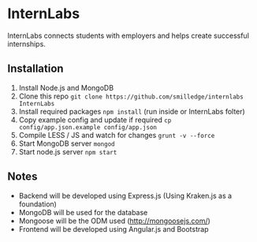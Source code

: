 InternLabs
==========

InternLabs connects students with employers and helps create successful internships.


## Installation
1. Install Node.js and MongoDB
2. Clone this repo `git clone https://github.com/smilledge/internlabs InternLabs`
3. Install required packages `npm install` (run inside or InternLabs folter)
4. Copy example config and update if required `cp config/app.json.example config/app.json`
4. Compile LESS / JS and watch for changes `grunt -v --force`
5. Start MongoDB server `mongod`
6. Start node.js server `npm start`


## Notes
 - Backend will be developed using Express.js (Using Kraken.js as a foundation)
 - MongoDB will be used for the database
 - Mongoose will be the ODM used (http://mongoosejs.com/)
- Frontend will be developed using Angular.js and Bootstrap